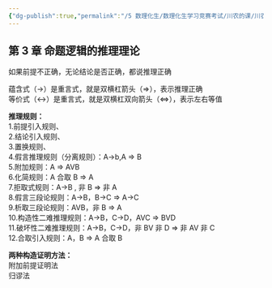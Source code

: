 ```yaml
---
{"dg-publish":true,"permalink":"/5 数理化生/数理化生学习竞赛考试/川农的课/川农离散数学/20210109第三章复习/","title":"20210109第三章复习"}
---
```



## 第 3 章 命题逻辑的推理理论
如果前提不正确，无论结论是否正确，都说推理正确

蕴含式（→）是重言式，就是双横杠箭头（=\>），表示推理正确  
等价式（\<-\>）是重言式，就是双横杠双向箭头（\<=\>），表示左右等值

**推理规则：**  
1.前提引入规则、  
2.结论引入规则、  
3.置换规则、  
4.假言推理规则（分离规则）：A-\>b,A =\> B  
5.附加规则：A =\> AVB  
6.化简规则：A 合取 B =\> A  
7.拒取式规则：A-\>B , 非 B =\> 非 A  
8.假言三段论规则：A-\>B，B-\>C =\> A-\>C  
9.析取三段论规则：AVB，非 B =\> A  
10.构造性二难推理规则：A-\>B，C-\>D，AVC =\> BVD  
11.破坏性二难推理规则：A-\>B，C-\>D，非 BV 非 D =\> 非 AV 非 C  
12.合取引入规则：A，B =\> A 合取 B

**两种构造证明方法：**  
附加前提证明法  
归谬法